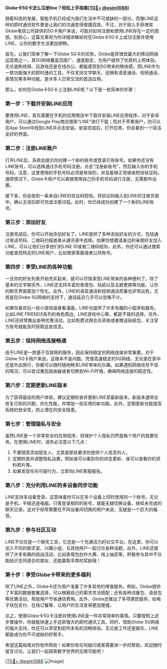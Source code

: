 **Globe卡5G卡怎么注册line？轻松上手指南[[TG💪+ @esim1088](https://t.me/s/esim1088)]**

随着科技的发展，智能手机已经成为我们生活中不可或缺的一部分。而像LINE这样的即时通讯软件更是让我们的沟通变得便捷高效。不过，对于刚入手菲律宾Globe电信公司提供的5G卡用户来说，可能对如何注册和使用LINE存在一定的困惑。别担心，这篇文章将为你详细讲解如何在Globe卡5G卡上成功注册并使用LINE，让你的数字生活更加顺畅。

首先，让我们简单了解一下Globe 5G卡的优势。Globe是菲律宾最大的移动网络运营商之一，其5G网络覆盖范围广、速度稳定，为用户提供了优质的上网体验。无论是刷视频、玩游戏还是在线办公，都能感受到5G带来的畅快感。而LINE作为一款功能强大的即时通讯工具，不仅支持文字聊天，还拥有语音通话、视频通话、表情包等多种功能，是许多人日常交流的首选应用。

那么，如何在Globe卡5G卡上注册LINE呢？以下是一些简单的步骤：

### **第一步：下载并安装LINE应用**
要使用LINE，首先需要在手机的应用商店中下载并安装LINE应用程序。对于安卓用户，可以通过Google Play商店搜索“LINE”进行下载；而对于苹果用户，则可以在App Store中找到LINE并点击安装。安装完成后，打开应用，你会看到一个简洁友好的界面。

### **第二步：注册LINE账户**
打开LINE后，系统会提示你创建一个新的账号或登录已有账号。如果你还没有LINE账号，可以选择通过手机号码注册。点击“注册新账号”，然后输入你的手机号码。注意，这里使用的手机号码必须是有效的，并且能够正常接收短信验证码。通常情况下，Globe卡用户可以直接使用自己的手机号码进行注册，无需额外设置。

接下来，你会收到一条来自LINE的验证码短信。将验证码输入到LINE的注册页面中，确认无误后即可完成注册过程。此时，你已经成功创建了一个新的LINE账号。

### **第三步：添加好友**
注册完成后，你可以开始添加好友了。LINE提供了多种添加好友的方式，包括通过电话号码、二维码扫描或者从通讯录中选择。如果你想邀请身边的亲朋好友加入LINE，可以让他们分享他们的LINE ID或者二维码给你。此外，你还可以通过搜索功能查找特定的LINE用户，比如商家客服或者公共账号。

### **第四步：享受LINE的各种功能**
一旦你的好友列表开始充实起来，就可以尽情享受LINE带来的各种便利了。除了基本的文字聊天外，LINE还支持丰富的表情包、贴纸以及主题更换等功能，让你的聊天界面更加个性化。此外，LINE的语音通话和视频通话质量也非常出色，尤其是在Globe 5G网络的支持下，通话延迟几乎可以忽略不计。

如果你喜欢玩一些小游戏或者看漫画，LINE也提供了许多有趣的小程序和服务。比如LINE FRIENDS系列的角色周边、LINE游戏中心等，都是不错的选择。另外，LINE还经常推出各种优惠活动，比如免费试用会员资格或者赠送贴纸包，关注官方账号就能及时获取这些信息。

### **第五步：保持网络连接畅通**
由于LINE是一款基于互联网的服务，因此保持稳定的网络连接非常重要。对于Globe 5G卡用户来说，这根本不是问题。凭借高速稳定的5G网络，无论是在家中还是外出旅行，你都可以随时随地畅享LINE带来的乐趣。如果遇到网络信号不佳的情况，可以尝试重启路由器或者切换到Wi-Fi环境，确保网络连接的稳定性。

### **第六步：定期更新LINE版本**
为了获得最佳的用户体验，建议定期检查并更新LINE至最新版本。新版本通常会修复已知的问题，优化性能，并增加一些实用的新功能。此外，定期更新也能提高系统的安全性，防止潜在的安全隐患。

### **第七步：管理隐私与安全**
虽然LINE是一个非常安全的应用程序，但保护个人隐私仍然是每个用户的首要任务。在使用LINE时，请务必注意以下几点：
1. 不要随意添加陌生人，尤其是那些要求你提供个人信息的人。
2. 定期检查并调整隐私设置，例如谁可以看到你的状态更新、谁可以查看你的资料照片等。
3. 如果发现任何可疑行为，立即向LINE客服报告。

### **第八步：充分利用LINE的多设备同步功能**
LINE支持多设备登录，这意味着你可以在多个设备上同时使用同一个账号。无论是手机、平板还是电脑，只需登录相同的账号，就能无缝切换设备，继续未完成的聊天记录。这对于经常需要在不同设备间切换的用户来说，无疑是一个巨大的福音。

### **第九步：参与社区互动**
LINE不仅仅是一个聊天工具，它还是一个充满活力的社交平台。在这里，你可以加入不同的聊天室、兴趣小组，与其他用户一起讨论各种话题。此外，LINE还提供了许多有趣的挑战活动，比如表情包创作大赛、线上抽奖等，积极参与其中不仅能结识志同道合的朋友，还能赢取丰厚的奖励哦！

### **第十步：享受Globe卡带来的更多福利**
除了LINE之外，Globe卡还为用户准备了许多其他的增值服务。例如，Globe提供了丰富的数据套餐选择，可以根据自己的需求灵活搭配；还有各种流量包、语音包等优惠活动，帮助用户节省通信费用。此外，Globe还推出了多项便民服务，如电子钱包支付、在线订餐等，让用户的生活变得更加便捷。

总之，使用Globe卡5G卡注册并使用LINE是一件非常简单的事情。只要按照上述步骤操作，你就能快速上手这款强大的即时通讯工具。同时，借助Globe 5G网络的强大支持，你还可以享受到前所未有的流畅体验。无论是工作还是娱乐，LINE都能成为你不可或缺的好帮手。

希望这篇指南对你有所帮助！如果你有任何疑问或者需要进一步的帮助，欢迎随时留言讨论。让我们一起探索数字世界的无限可能吧！

[[TG💪+ @esim1088](https://t.me/s/esim1088) ![Image](https://i.postimg.cc/4NQfJmqS/Snipaste-2025-05-13-00-14-12.png)]